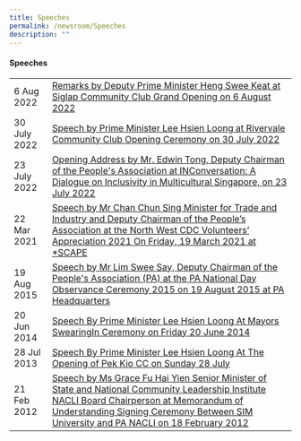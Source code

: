 ```yaml
---
title: Speeches
permalink: /newsroom/Speeches
description: ""
---
```

#### Speeches



|  | | 
| -------- | -------- |
| 6 Aug 2022|<a href="/files/NewsRoom/remarks-by-deputy-prime-minister-heng-swee-keat-on-6-august-2022.pdf">Remarks by Deputy Prime Minister Heng Swee Keat at Siglap Community Club Grand Opening on 6 August 2022</a>|
| 30 July 2022| <a href="">Speech by Prime Minister Lee Hsien Loong at Rivervale Community Club Opening Ceremony on 30 July 2022</a>|
| 23 July 2022| <a href="">Opening Address by Mr. Edwin Tong, Deputy Chairman of the People's Association at INConversation: A Dialogue on Inclusivity in Multicultural Singapore, on 23 July 2022</a>|
| 22 Mar 2021     | <a href="/files/NewsRoom/speech-by-mr-chan-chun-sing-minister-for-trade-and-industr.pdf">Speech by Mr Chan Chun Sing Minister for Trade and Industry and Deputy Chairman of the People’s Association at the North West CDC Volunteers’ Appreciation 2021 On Friday, 19 March 2021 at *SCAPE </a>  | 
| 19 Aug 2015    | <a href="/files/NewsRoom/speech-by-minister-lim-swee-say-deputy-chairman-of-the-peoples-association.pdf">Speech by Mr Lim Swee Say, Deputy Chairman of the People's Association (PA) at the PA National Day Observance Ceremony 2015 on 19 August 2015 at PA Headquarters</a>| 
| 20 Jun 2014 | <a href="/files/NewsRoom/speech-by-prime-minister-lee-hsien-loong-at-mayors-swearingin-ceremony-on-friday-20-june-2014.pdf">Speech By Prime Minister Lee Hsien Loong At Mayors SwearingIn Ceremony on Friday 20 June 2014</a>   | 
| 28 Jul 2013|<a href="/files/NewsRoom/speech-by-prime-minister-lee-hsien-loong-at-the-opening-of-pek-kio-cc-on-sunday-28-july-2013.pdf"> Speech By Prime Minister Lee Hsien Loong At The Opening of Pek Kio CC on Sunday 28 July</a>|
| 21 Feb 2012 | <a href="/files/NewsRoom/speech-by-ms-grace-fu-hai-yien-senior-minister-of-state.pdf">Speech by Ms Grace Fu Hai Yien Senior Minister of State and National Community Leadership Institute NACLI Board Chairperson at Memorandum of Understanding Signing Ceremony Between SIM University and PA NACLI on 18 February 2012</a>|